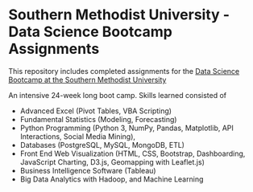 # Southern Methodist University - Data Science Bootcamp Assignments
This repository includes completed assignments for the [Data Science Bootcamp at the Southern Methodist University](https://techbootcamps.smu.edu/data/curriculum/ "Data Science Bootcamp at the Southern Methodist University")

An intensive 24-week long boot camp. Skills learned consisted of

* Advanced Excel (Pivot Tables, VBA Scripting)
* Fundamental Statistics (Modeling, Forecasting)
* Python Programming (Python 3, NumPy, Pandas, Matplotlib, API Interactions, Social Media Mining),
*  Databases (PostgreSQL, MySQL, MongoDB, ETL)
* Front End Web Visualization (HTML, CSS, Bootstrap, Dashboarding, JavaScript Charting, D3.js, Geomapping with Leaflet.js)
* Business Intelligence Software (Tableau)
* Big Data Analytics with Hadoop, and Machine Learning
